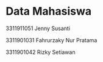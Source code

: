 
# Data Mahasiswa
3311911051 Jenny Susanti

3311901031 Fahrurzaky Nur Pratama

3311901042 Rizky Setiawan
